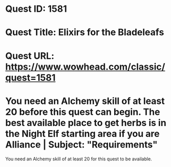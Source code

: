 # Quest ID: 1581
# Quest Title: Elixirs for the Bladeleafs
# Quest URL: https://www.wowhead.com/classic/quest=1581
# You need an Alchemy skill of at least 20 before this quest can begin. The best available place to get herbs is in the Night Elf starting area if you are Alliance | Subject: "Requirements"
You need an Alchemy skill of at least 20 for this quest to be available.